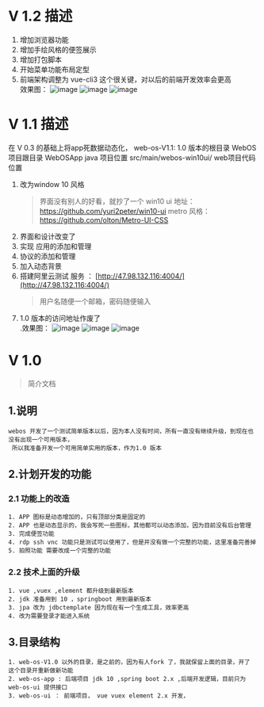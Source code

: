# V 1.2 描述
 1. 增加浏览器功能
 2. 增加手绘风格的便签展示
 3. 增加打包脚本
 4. 开始菜单功能布局定型
 5. 前端架构调整为 vue-cli3 这个很关键，对以后的前端开发效率会更高
 <br/>效果图：
 ![image](https://github.com/alvin198761/web-os/blob/master/web-os-v1.2/pics/browser.png?raw=true)
 ![image](https://github.com/alvin198761/web-os/blob/master/web-os-v1.2/pics/notes.png?raw=true)
 ![image](https://github.com/alvin198761/web-os/blob/master/web-os-v1.2/pics/startMenu.png?raw=true)

# V 1.1 描述
在 V 0.3 的基础上将app死数据动态化，
web-os-V1.1: 1.0 版本的根目录
    WebOS 项目跟目录
        WebOSApp java 项目位置
            src/main/webos-win10ui/  web项目代码位置 
1. 改为window 10 风格
    > 界面没有别人的好看，就抄了一个
    win10 ui 地址：https://github.com/yuri2peter/win10-ui
    metro 风格：https://github.com/olton/Metro-UI-CSS
2. 界面和设计改变了
3. 实现 应用的添加和管理
4. 协议的添加和管理
5. 加入动态背景
5. 搭建阿里云测试 服务 ： [http://47.98.132.116:4004/](http://47.98.132.116:4004/) 
    > 用户名随便一个邮箱，密码随便输入
6. 1.0 版本的访问地址作废了
<br/>.效果图：
 ![image](https://github.com/alvin198761/web-os/blob/master/web-os-V1.1/pics/login.png?raw=true)
 ![image](https://github.com/alvin198761/web-os/blob/master/web-os-V1.1/pics/windows.png?raw=true)
 ![image](https://github.com/alvin198761/web-os/blob/master/web-os-V1.1/pics/bg.png?raw=true)

 # V 1.0
> 简介文档

## 1.说明
    webos 开发了一个测试简单版本以后，因为本人没有时间，所有一直没有继续升级，到现在也没有出现一个可用版本，
     所以我准备开发一个可用简单实用的版本，作为1.0 版本
     
## 2.计划开发的功能
### 2.1 功能上的改造
    1. APP 图标是动态增加的，只有顶部分类是固定的
    2. APP 也是动态显示的，我会写死一些图标，其他都可以动态添加，因为目前没有后台管理
    3. 完成便签功能
    4. rdp ssh vnc 功能只是测试可以使用了，但是并没有做一个完整的功能，这里准备完善掉
    5. 拍照功能 需要改成一个完整的功能
    
### 2.2 技术上面的升级
    1. vue ,vuex ,element 都升级到最新版本
    2. jdk 准备用到 10 ，springboot 用到最新版本
    3. jpa 改为 jdbctemplate 因为现在有一个生成工具，效率更高
    4. 改为需要登录才能进入系统
    
## 3.目录结构 
    1. web-os-V1.0 以外的目录，是之前的，因为有人fork 了，我就保留上面的目录，开了 这个目录开重新做新功能
    2. web-os-app : 后端项目 jdk 10 ,spring boot 2.x ,后端开发逻辑，目前只为 web-os-ui 提供接口
    3. web-os-ui ： 前端项目， vue vuex element 2.x 开发，


